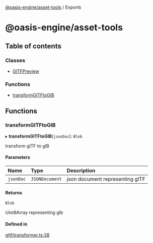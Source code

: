 [@oasis-engine/asset-tools](README.md) / Exports

# @oasis-engine/asset-tools

## Table of contents

### Classes

- [GlTFPreview](classes/GlTFPreview.md)

### Functions

- [transformGlTFtoGlB](modules.md#transformgltftoglb)

## Functions

### transformGlTFtoGlB

▸ **transformGlTFtoGlB**(`jsonDoc`): `Blob`

transform glTF to glB

#### Parameters

| Name | Type | Description |
| :------ | :------ | :------ |
| `jsonDoc` | `JSONDocument` | json document representing glTF |

#### Returns

`Blob`

Uint8Array representing glb

#### Defined in

[gltf/transformer.ts:38](https://github.com/ant-galaxy/antg-asset-tools/blob/5c0c7bc/src/gltf/transformer.ts#L38)
